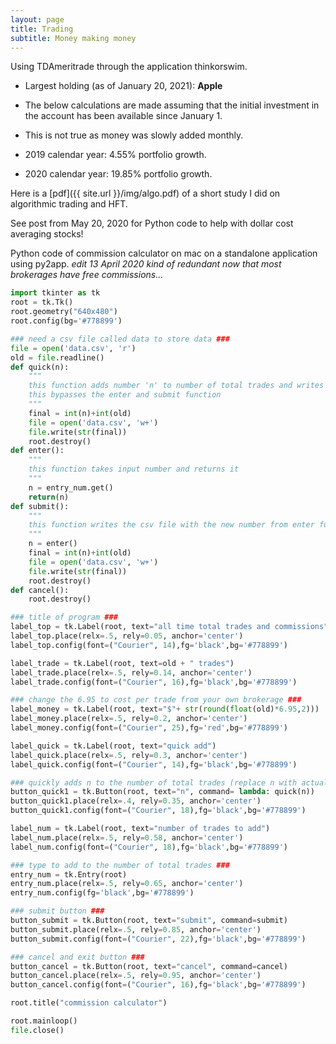 ```yaml
---
layout: page
title: Trading
subtitle: Money making money
---
```

Using TDAmeritrade through the application thinkorswim.
  * Largest holding (as of January 20, 2021): __Apple__
  * The below calculations are made assuming that the initial investment in the account has been available since January 1.
  * This is not true as money was slowly added monthly.

  * 2019 calendar year: 4.55% portfolio growth.
  * 2020 calendar year: 19.85% portfolio growth.

Here is a [pdf]({{ site.url }}/img/algo.pdf) of a short study I did on algorithmic trading and HFT.

See post from May 20, 2020 for Python code to help with dollar cost averaging stocks!

Python code of commission calculator on mac on a standalone application using py2app.
_edit 13 April 2020_
_kind of redundant now that most brokerages have free commissions..._

```python
import tkinter as tk
root = tk.Tk()
root.geometry("640x480")
root.config(bg='#778899')

### need a csv file called data to store data ###
file = open('data.csv', 'r')
old = file.readline()
def quick(n):
    """
    this function adds number 'n' to number of total trades and writes into csv file
    this bypasses the enter and submit function
    """
    final = int(n)+int(old)
    file = open('data.csv', 'w+')
    file.write(str(final))
    root.destroy()
def enter():
    """
    this function takes input number and returns it
    """
    n = entry_num.get()
    return(n)
def submit():
    """
    this function writes the csv file with the new number from enter function
    """
    n = enter()
    final = int(n)+int(old)
    file = open('data.csv', 'w+')
    file.write(str(final))
    root.destroy()
def cancel():
    root.destroy()

### title of program ###
label_top = tk.Label(root, text="all time total trades and commissions")
label_top.place(relx=.5, rely=0.05, anchor='center')
label_top.config(font=("Courier", 14),fg='black',bg='#778899')

label_trade = tk.Label(root, text=old + " trades")
label_trade.place(relx=.5, rely=0.14, anchor='center')
label_trade.config(font=("Courier", 16),fg='black',bg='#778899')

### change the 6.95 to cost per trade from your own brokerage ###
label_money = tk.Label(root, text="$"+ str(round(float(old)*6.95,2)))
label_money.place(relx=.5, rely=0.2, anchor='center')
label_money.config(font=("Courier", 25),fg='red',bg='#778899')

label_quick = tk.Label(root, text="quick add")
label_quick.place(relx=.5, rely=0.3, anchor='center')
label_quick.config(font=("Courier", 14),fg='black',bg='#778899')

### quickly adds n to the number of total trades (replace n with actual number)###
button_quick1 = tk.Button(root, text="n", command= lambda: quick(n))
button_quick1.place(relx=.4, rely=0.35, anchor='center')
button_quick1.config(font=("Courier", 18),fg='black',bg='#778899')

label_num = tk.Label(root, text="number of trades to add")
label_num.place(relx=.5, rely=0.58, anchor='center')
label_num.config(font=("Courier", 18),fg='black',bg='#778899')

### type to add to the number of total trades ###
entry_num = tk.Entry(root)
entry_num.place(relx=.5, rely=0.65, anchor='center')
entry_num.config(fg='black',bg='#778899')

### submit button ###
button_submit = tk.Button(root, text="submit", command=submit)
button_submit.place(relx=.5, rely=0.85, anchor='center')
button_submit.config(font=("Courier", 22),fg='black',bg='#778899')

### cancel and exit button ###
button_cancel = tk.Button(root, text="cancel", command=cancel)
button_cancel.place(relx=.5, rely=0.95, anchor='center')
button_cancel.config(font=("Courier", 16),fg='black',bg='#778899')

root.title("commission calculator")

root.mainloop()
file.close()
```
